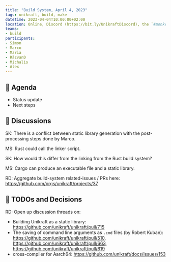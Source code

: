 ```yaml
---
title: "Build System, April 4, 2023"
tags: unikraft, build, make
datetime: 2023-04-04T10:00:00+02:00
location: Online, Discord (https://bit.ly/UnikraftDiscord), the `#monkey-business` voice channel
teams:
- build
participants:
- Simon
- Marco
- Maria
- RăzvanD
- Michalis
- Alex
---
```


## :dart: Agenda

- Status update
- Next steps

## :closed_book: Discussions

SK: There is a conflict between static library generation with the post-processing steps done by Marco.

MS: Rust could call the linker script.

SK: How would this differ from the linking from the Rust build system?

MS: Cargo can produce an executable file and a static library.

RD: Aggregate build-system related-issues / PRs here: https://github.com/orgs/unikraft/projects/37

## :wrench: TODOs and Decisions

RD: Open up discussion threads on:
- Building Unikraft as a static library: https://github.com/unikraft/unikraft/pull/715
- The saving of command line arguments as `.cmd` files (by Robert Kuban): https://github.com/unikraft/unikraft/pull/510, https://github.com/unikraft/unikraft/pull/663, https://github.com/unikraft/unikraft/pull/619
- cross-compiler for Aarch64: https://github.com/unikraft/docs/issues/153
